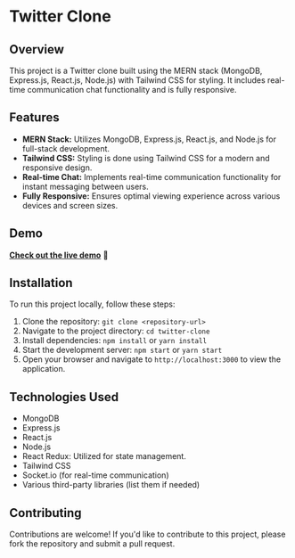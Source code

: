 # Twitter Clone

## Overview

This project is a Twitter clone built using the MERN stack (MongoDB, Express.js, React.js, Node.js) with Tailwind CSS for styling. It includes real-time communication chat functionality and is fully responsive.

## Features

- **MERN Stack:** Utilizes MongoDB, Express.js, React.js, and Node.js for full-stack development.
- **Tailwind CSS:** Styling is done using Tailwind CSS for a modern and responsive design.
- **Real-time Chat:** Implements real-time communication functionality for instant messaging between users.
- **Fully Responsive:** Ensures optimal viewing experience across various devices and screen sizes.

## Demo

[**Check out the live demo**](https://twitter-himanshu.vercel.app/) :large_orange_diamond:


## Installation

To run this project locally, follow these steps:

1. Clone the repository: `git clone <repository-url>`
2. Navigate to the project directory: `cd twitter-clone`
3. Install dependencies: `npm install` or `yarn install`
4. Start the development server: `npm start` or `yarn start`
5. Open your browser and navigate to `http://localhost:3000` to view the application.

## Technologies Used

- MongoDB
- Express.js
- React.js
- Node.js
- React Redux: Utilized for state management.
- Tailwind CSS
- Socket.io (for real-time communication)
- Various third-party libraries (list them if needed)

## Contributing

Contributions are welcome! If you'd like to contribute to this project, please fork the repository and submit a pull request.
